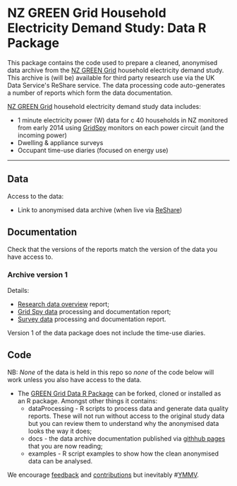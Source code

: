 # NZ GREEN Grid Household Electricity Demand Study: Data R Package

This package contains the code used to prepare a cleaned, anonymised data archive from the [NZ GREEN Grid](https://www.otago.ac.nz/centre-sustainability/research/energy/otago050285.html) household electricity demand study. This archive is (will be) available for third party research use via the UK Data Service's ReShare service. The data processing code auto-generates a number of reports which form the data documentation.

[NZ GREEN Grid](https://www.otago.ac.nz/centre-sustainability/research/energy/otago050285.html) household electricity demand study data includes:

 * 1 minute electricity power (W) data for c 40 households in NZ monitored from early 2014 using [GridSpy](https://gridspy.com/) monitors on each power circuit (and the incoming power)
 * Dwelling & appliance surveys
 * Occupant time-use diaries (focused on energy use)

----
## Data

Access to the data:

 * Link to anonymised data archive (when live via [ReShare](http://reshare.ukdataservice.ac.uk/))
 
## Documentation

Check that the versions of the reports match the version of the data you have access to.

### Archive version 1

Details:
 * [Research data overview](overviewReport_v1.0.html) report;
 * [Grid Spy data](gridSpy1mProcessingReport_v1.0.html) processing and documentation report;
 * [Survey data](surveyProcessingReport_v1.0.html) processing and documentation report.

Version 1 of the data package does not include the time-use diaries. 

## Code

NB: *None* of the data is held in this repo so *none* of the code below will work unless you also have access to the data. 

 * The [GREEN Grid Data R Package](https://github.com/dataknut/nzGREENGridDataR) can be forked, cloned or installed as an R package. Amongst other things it contains:
    - dataProcessing - R scripts to process data and generate data quality reports. These will not run without access to the original study data but you can review them to understand why the anonymised data looks the way it does;
    - docs - the data archive documentation published via [githhub pages](https://dataknut.github.io/nzGREENGridDataR/) that you are now reading;
    - examples - R script examples to show how the clean anonymised data can be analysed.

We encourage [feedback](https://github.com/dataknut/nzGREENGridDataR/issues) and [contributions](https://github.com/dataknut/nzGREENGridDataR/pulls) but inevitably #[YMMV](https://en.wiktionary.org/wiki/YMMV).
